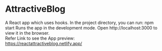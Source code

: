 # AttractiveBlog
A React app which uses hooks. In the project directory, you can run: npm start Runs the app in the development mode. Open http://localhost:3000 to view it in the browser.    
Refer Link to see the App preview:   
https://reactattractiveblog.netlify.app/
